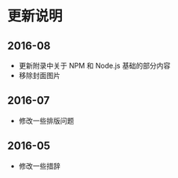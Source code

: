 # 更新说明

## 2016-08

- 更新附录中关于 NPM 和 Node.js 基础的部分内容
- 移除封面图片

## 2016-07

- 修改一些排版问题

## 2016-05

- 修改一些措辞
